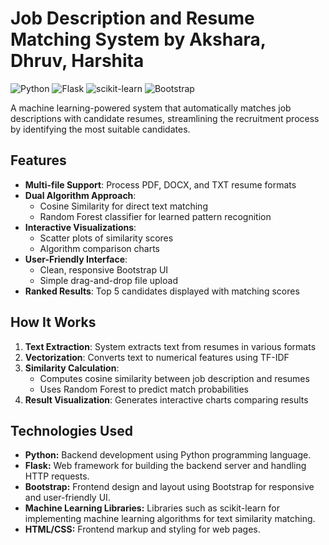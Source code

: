# Job Description and Resume Matching System by Akshara, Dhruv, Harshita

![Python](https://img.shields.io/badge/python-3670A0?style=for-the-badge&logo=python&logoColor=ffdd54)
![Flask](https://img.shields.io/badge/flask-%23000.svg?style=for-the-badge&logo=flask&logoColor=white)
![scikit-learn](https://img.shields.io/badge/scikit--learn-%23F7931E.svg?style=for-the-badge&logo=scikit-learn&logoColor=white)
![Bootstrap](https://img.shields.io/badge/bootstrap-%23563D7C.svg?style=for-the-badge&logo=bootstrap&logoColor=white)

A machine learning-powered system that automatically matches job descriptions with candidate resumes, streamlining the recruitment process by identifying the most suitable candidates.

## Features

- **Multi-file Support**: Process PDF, DOCX, and TXT resume formats
- **Dual Algorithm Approach**:
  - Cosine Similarity for direct text matching
  - Random Forest classifier for learned pattern recognition
- **Interactive Visualizations**:
  - Scatter plots of similarity scores
  - Algorithm comparison charts
- **User-Friendly Interface**:
  - Clean, responsive Bootstrap UI
  - Simple drag-and-drop file upload
- **Ranked Results**: Top 5 candidates displayed with matching scores

## How It Works

1. **Text Extraction**: System extracts text from resumes in various formats
2. **Vectorization**: Converts text to numerical features using TF-IDF
3. **Similarity Calculation**:
   - Computes cosine similarity between job description and resumes
   - Uses Random Forest to predict match probabilities
4. **Result Visualization**: Generates interactive charts comparing results

## Technologies Used

- **Python:** Backend development using Python programming language.
- **Flask:** Web framework for building the backend server and handling HTTP requests.
- **Bootstrap:** Frontend design and layout using Bootstrap for responsive and user-friendly UI.
- **Machine Learning Libraries:** Libraries such as scikit-learn for implementing machine learning algorithms for text similarity matching.
- **HTML/CSS:** Frontend markup and styling for web pages.



